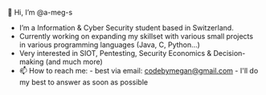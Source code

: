 👋 Hi, I’m @a-meg-s
- I’m a Information & Cyber Security student based in Switzerland.
- Currently working on expanding my skillset with various small projects in various programming languages (Java, C, Python...)
- Very interested in SIOT, Pentesting, Security Economics & Decision-making (and much more)
- 📫 How to reach me: 
            - best via email: codebymegan@gmail.com
            - I'll do my best to answer as soon as possible

<!---
a-meg-s/a-meg-s is a ✨ special ✨ repository because its `README.md` (this file) appears on your GitHub profile.
You can click the Preview link to take a look at your changes.
--->
